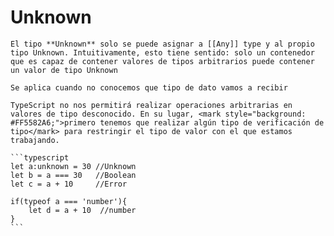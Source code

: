 <i class="time"></i>
<div class="head"><h1>Unknown</h1></div>

````ad-abstract
El tipo **Unknown** solo se puede asignar a [[Any]] type y al propio tipo Unknown. Intuitivamente, esto tiene sentido: solo un contenedor que es capaz de contener valores de tipos arbitrarios puede contener un valor de tipo Unknown

Se aplica cuando no conocemos que tipo de dato vamos a recibir

TypeScript no nos permitirá realizar operaciones arbitrarias en valores de tipo desconocido. En su lugar, <mark style="background: #FF5582A6;">primero tenemos que realizar algún tipo de verificación de tipo</mark> para restringir el tipo de valor con el que estamos trabajando.

```typescript
let a:unknown = 30 //Unknown
let b = a === 30   //Boolean
let c = a + 10     //Error

if(typeof a === 'number'){
	let d = a + 10  //number 
}
```
````
